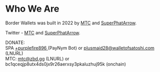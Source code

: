 # Who We Are

Border Wallets was built in 2022 by [MTC](https://mtcfyi.keybase.pub) and [SuperPhatArrow](https://github.com/superphatarrow).

Twitter - [MTC](https://twitter.com/ghostofmtc) and [SuperPhatArrow](https://twitter.com/superphatarrow).

DONATE:<br>
SPA [+purplefire896 ](https://paynym.is/+purplefire896) (PayNym Bot) or plusmaid28@walletofsatoshi.com (LNURL)<br>
MTC: mtc@zbd.gg (LNURL) or bc1qceqjp8utx4ds0jx9r26aerxsy3pkaluzhuj95k (onchain)

